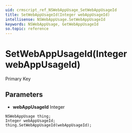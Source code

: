 ```yaml
---
uid: crmscript_ref_NSWebAppUsage_SetWebAppUsageId
title: SetWebAppUsageId(Integer webAppUsageId)
intellisense: NSWebAppUsage.SetWebAppUsageId
keywords: NSWebAppUsage, GetWebAppUsageId
so.topic: reference
---
```


# SetWebAppUsageId(Integer webAppUsageId)

Primary Key

## Parameters

* **webAppUsageId** Integer

```crmscript
NSWebAppUsage thing;
Integer webAppUsageId;
thing.SetWebAppUsageId(webAppUsageId);
```

